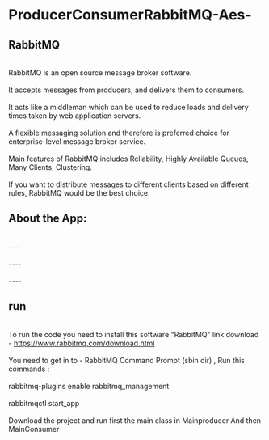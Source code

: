 # ProducerConsumerRabbitMQ-Aes-

## RabbitMQ
</br> RabbitMQ is an open source message broker software. <br/> 
</br> It accepts messages from producers, and delivers them to consumers. <br/> 
</br> It acts like a middleman which can be used to reduce loads and delivery times taken by web application servers. <br/> 
</br> A flexible messaging solution and therefore is preferred choice for enterprise-level message broker service. <br/> 
</br> Main features of RabbitMQ includes Reliability, Highly Available Queues, Many Clients, Clustering. <br/> 
</br> If you want to distribute messages to different clients based on different rules, RabbitMQ would be the best choice. <br/> 

## About the App:


</br> ---- <br/> 
</br> ---- <br/> 
</br> ---- <br/> 

## run
</br> To run the code you need to install this software "RabbitMQ" link download - https://www.rabbitmq.com/download.html <br/> 
</br>You need to get in to - RabbitMQ Command Prompt (sbin dir) , Run this commands : <br/> 
</br>rabbitmq-plugins enable rabbitmq_management <br/> 
</br>rabbitmqctl start_app <br/> 
</br> Download the project and run first the main class in Mainproducer And then MainConsumer <br/> 
